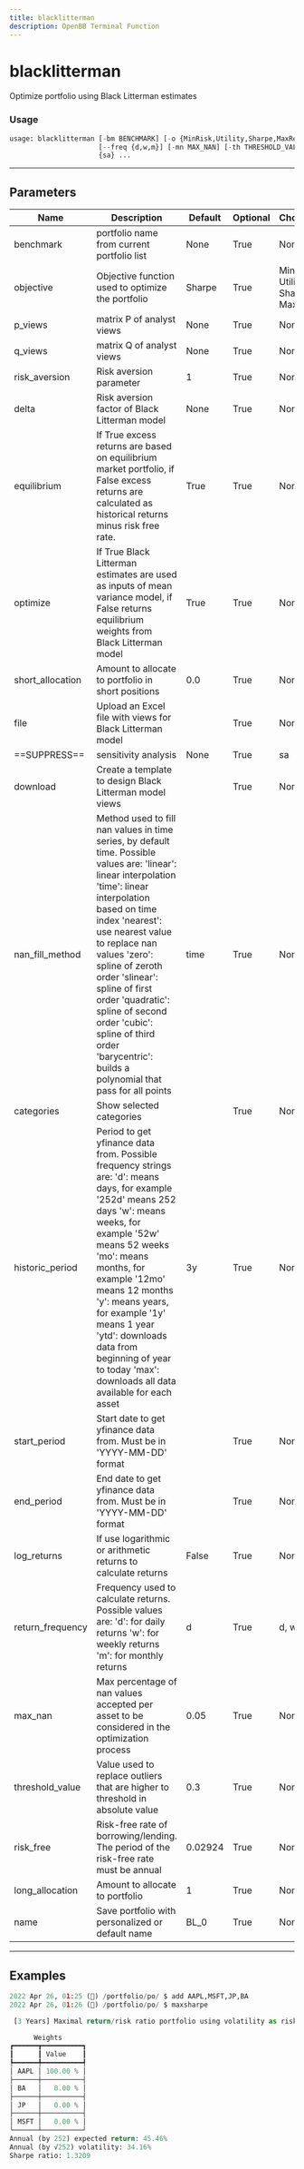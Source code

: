 ```yaml
---
title: blacklitterman
description: OpenBB Terminal Function
---
```


# blacklitterman

Optimize portfolio using Black Litterman estimates

### Usage 
```python
usage: blacklitterman [-bm BENCHMARK] [-o {MinRisk,Utility,Sharpe,MaxRet}] [-pv P_VIEWS] [-qv Q_VIEWS] [-ra RISK_AVERSION] [-d DELTA] [-eq] [-op] [-vs SHORT_ALLOCATION] [--file FILE] [--download DOWNLOAD] [-mt NAN_FILL_METHOD] [-ct CATEGORIES] [-p HISTORIC_PERIOD] [-s START_PERIOD] [-e END_PERIOD] [-lr]
                      [--freq {d,w,m}] [-mn MAX_NAN] [-th THRESHOLD_VALUE] [-r RISK_FREE] [-v LONG_ALLOCATION] [--name NAME]
                      {sa} ...
```

---
## Parameters

| Name | Description | Default | Optional | Choices |
| ---- | ----------- | ------- | -------- | ------- |
| benchmark | portfolio name from current portfolio list | None | True | None |
| objective | Objective function used to optimize the portfolio | Sharpe | True | MinRisk, Utility, Sharpe, MaxRet |
| p_views | matrix P of analyst views | None | True | None |
| q_views | matrix Q of analyst views | None | True | None |
| risk_aversion | Risk aversion parameter | 1 | True | None |
| delta | Risk aversion factor of Black Litterman model | None | True | None |
| equilibrium | If True excess returns are based on equilibrium market portfolio, if False excess returns are calculated as historical returns minus risk free rate. | True | True | None |
| optimize | If True Black Litterman estimates are used as inputs of mean variance model, if False returns equilibrium weights from Black Litterman model | True | True | None |
| short_allocation | Amount to allocate to portfolio in short positions | 0.0 | True | None |
| file | Upload an Excel file with views for Black Litterman model |  | True | None |
| ==SUPPRESS== | sensitivity analysis | None | True | sa |
| download | Create a template to design Black Litterman model views |  | True | None |
| nan_fill_method | Method used to fill nan values in time series, by default time. Possible values are: 'linear': linear interpolation 'time': linear interpolation based on time index 'nearest': use nearest value to replace nan values 'zero': spline of zeroth order 'slinear': spline of first order 'quadratic': spline of second order 'cubic': spline of third order 'barycentric': builds a polynomial that pass for all points | time | True | None |
| categories | Show selected categories |  | True | None |
| historic_period | Period to get yfinance data from. Possible frequency strings are: 'd': means days, for example '252d' means 252 days 'w': means weeks, for example '52w' means 52 weeks 'mo': means months, for example '12mo' means 12 months 'y': means years, for example '1y' means 1 year 'ytd': downloads data from beginning of year to today 'max': downloads all data available for each asset | 3y | True | None |
| start_period | Start date to get yfinance data from. Must be in 'YYYY-MM-DD' format |  | True | None |
| end_period | End date to get yfinance data from. Must be in 'YYYY-MM-DD' format |  | True | None |
| log_returns | If use logarithmic or arithmetic returns to calculate returns | False | True | None |
| return_frequency | Frequency used to calculate returns. Possible values are: 'd': for daily returns 'w': for weekly returns 'm': for monthly returns | d | True | d, w, m |
| max_nan | Max percentage of nan values accepted per asset to be considered in the optimization process | 0.05 | True | None |
| threshold_value | Value used to replace outliers that are higher to threshold in absolute value | 0.3 | True | None |
| risk_free | Risk-free rate of borrowing/lending. The period of the risk-free rate must be annual | 0.02924 | True | None |
| long_allocation | Amount to allocate to portfolio | 1 | True | None |
| name | Save portfolio with personalized or default name | BL_0 | True | None |


---
## Examples

```python
2022 Apr 26, 01:25 (🦋) /portfolio/po/ $ add AAPL,MSFT,JP,BA
2022 Apr 26, 01:26 (🦋) /portfolio/po/ $ maxsharpe

 [3 Years] Maximal return/risk ratio portfolio using volatility as risk measure

      Weights
┏━━━━━━┳━━━━━━━━━━┓
┃      ┃ Value    ┃
┡━━━━━━╇━━━━━━━━━━┩
│ AAPL │ 100.00 % │
├──────┼──────────┤
│ BA   │   0.00 % │
├──────┼──────────┤
│ JP   │   0.00 % │
├──────┼──────────┤
│ MSFT │   0.00 % │
└──────┴──────────┘
Annual (by 252) expected return: 45.46%
Annual (by √252) volatility: 34.16%
Sharpe ratio: 1.3209
```

